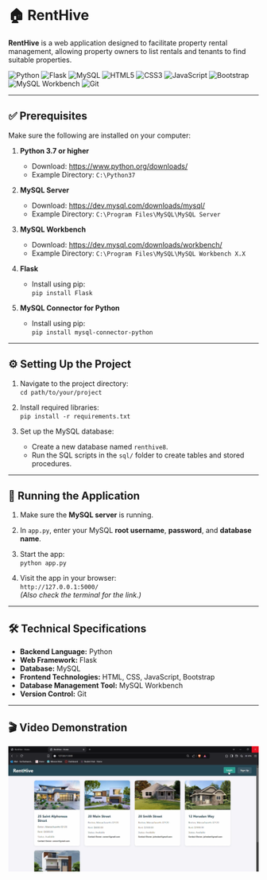 # 🏠 RentHive

**RentHive** is a web application designed to facilitate property rental management, allowing property owners to list rentals and tenants to find suitable properties.


![Python](https://img.shields.io/badge/Python-3776AB?style=flat-square&logo=python&logoColor=white) 
![Flask](https://img.shields.io/badge/Flask-000000?style=flat-square&logo=flask&logoColor=white) 
![MySQL](https://img.shields.io/badge/MySQL-4479A1?style=flat-square&logo=mysql&logoColor=white) 
![HTML5](https://img.shields.io/badge/HTML5-E34F26?style=flat-square&logo=html5&logoColor=white) 
![CSS3](https://img.shields.io/badge/CSS3-1572B6?style=flat-square&logo=css3&logoColor=white) 
![JavaScript](https://img.shields.io/badge/JavaScript-F7DF1E?style=flat-square&logo=javascript&logoColor=black) 
![Bootstrap](https://img.shields.io/badge/Bootstrap-7952B3?style=flat-square&logo=bootstrap&logoColor=white) 
![MySQL Workbench](https://img.shields.io/badge/MySQL_Workbench-4479A1?style=flat-square&logo=mysql&logoColor=white) 
![Git](https://img.shields.io/badge/Git-F05032?style=flat-square&logo=git&logoColor=white)



---

## ✅ Prerequisites

Make sure the following are installed on your computer:

1. **Python 3.7 or higher**  
   - Download: https://www.python.org/downloads/  
   - Example Directory: `C:\Python37`

2. **MySQL Server**  
   - Download: https://dev.mysql.com/downloads/mysql/  
   - Example Directory: `C:\Program Files\MySQL\MySQL Server`

3. **MySQL Workbench**  
   - Download: https://dev.mysql.com/downloads/workbench/  
   - Example Directory: `C:\Program Files\MySQL\MySQL Workbench X.X`

4. **Flask**  
   - Install using pip:  
     `pip install Flask`

5. **MySQL Connector for Python**  
   - Install using pip:  
     `pip install mysql-connector-python`

---

## ⚙️ Setting Up the Project

1. Navigate to the project directory:  
   `cd path/to/your/project`

2. Install required libraries:  
   `pip install -r requirements.txt`

3. Set up the MySQL database:
   - Create a new database named `renthive8`.
   - Run the SQL scripts in the `sql/` folder to create tables and stored procedures.

---

## 🚀 Running the Application

1. Make sure the **MySQL server** is running.

2. In `app.py`, enter your MySQL **root username**, **password**, and **database name**.

3. Start the app:  
   `python app.py`

4. Visit the app in your browser:  
   `http://127.0.0.1:5000/`  
   *(Also check the terminal for the link.)*

---

## 🛠️ Technical Specifications

- **Backend Language:** Python  
- **Web Framework:** Flask  
- **Database:** MySQL  
- **Frontend Technologies:** HTML, CSS, JavaScript, Bootstrap  
- **Database Management Tool:** MySQL Workbench  
- **Version Control:** Git

---

## 🎬 Video Demonstration

[![Demo Video](https://github.com/Swetha1802/RentHive/blob/main/static/uploads/thumbnail.png)](https://youtu.be/apcF4ri3PKI)

